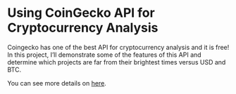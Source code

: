 # Using CoinGecko API for Cryptocurrency Analysis

Coingecko has one of the best API for cryptocurrency analysis and it is free! In this project, I’ll demonstrate some of the features of this API and determine which projects are far from their brightest times versus USD and BTC.

You can see more details on <a href='http://yurduseven.net/using-coingecko-api-for-cryptocurrency-analysis/'>here</a>.
